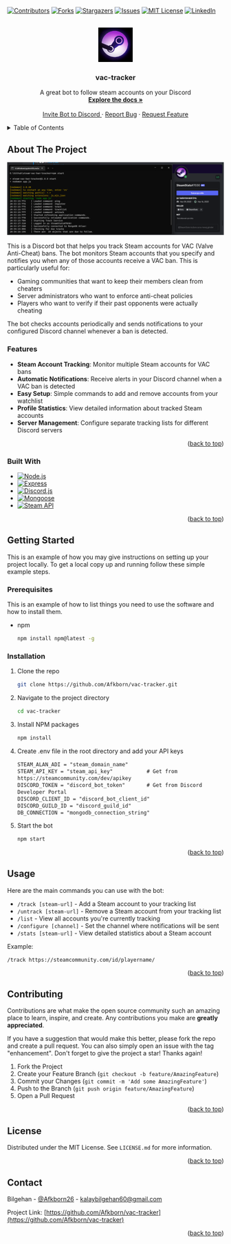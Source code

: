 <!-- https://github.com/othneildrew/Best-README-Template -->

<a name="readme-top"></a>

[![Contributors][contributors-shield]][contributors-url]
[![Forks][forks-shield]][forks-url]
[![Stargazers][stars-shield]][stars-url]
[![Issues][issues-shield]][issues-url]
[![MIT License][license-shield]][license-url]
[![LinkedIn][linkedin-shield]][linkedin-url]

<!-- PROJECT LOGO -->
<br />
<div align="center">
  <a href="https://github.com/Afkborn/vac-tracker">
    <img src="images/logo.png" alt="Logo" width="80" height="80">
  </a>

  <h3 align="center">vac-tracker</h3>

  <p align="center">
    A great bot to follow steam accounts on your Discord
    <br />
    <a href="https://github.com/Afkborn/vac-tracker"><strong>Explore the docs »</strong></a>
    <br />
    <br />
    <a href="https://discord.com/api/oauth2/authorize?client_id=984541763710632027&permissions=8&scope=bot">Invite Bot to Discord </a>
    ·
    <a href="https://github.com/Afkborn/vac-tracker/issues">Report Bug</a>
    ·
    <a href="https://github.com/Afkborn/vac-tracker/issues">Request Feature</a>
  </p>
</div>

<!-- TABLE OF CONTENTS -->
<details>
  <summary>Table of Contents</summary>
  <ol>
    <li>
      <a href="#about-the-project">About The Project</a>
      <ul>
        <li><a href="#features">Features</a></li>
        <li><a href="#built-with">Built With</a></li>
      </ul>
    </li>
    <li>
      <a href="#getting-started">Getting Started</a>
      <ul>
        <li><a href="#prerequisites">Prerequisites</a></li>
        <li><a href="#installation">Installation</a></li>
      </ul>
    </li>
    <li><a href="#usage">Usage</a></li>
    <li><a href="#contributing">Contributing</a></li>
    <li><a href="#license">License</a></li>
    <li><a href="#contact">Contact</a></li>
  </ol>
</details>

<!-- ABOUT THE PROJECT -->

## About The Project

[![Product Name Screen Shot][product-screenshot]](https://example.com)

This is a Discord bot that helps you track Steam accounts for VAC (Valve Anti-Cheat) bans. The bot monitors Steam accounts that you specify and notifies you when any of those accounts receive a VAC ban. This is particularly useful for:

- Gaming communities that want to keep their members clean from cheaters
- Server administrators who want to enforce anti-cheat policies
- Players who want to verify if their past opponents were actually cheating

The bot checks accounts periodically and sends notifications to your configured Discord channel whenever a ban is detected.

### Features

- **Steam Account Tracking**: Monitor multiple Steam accounts for VAC bans
- **Automatic Notifications**: Receive alerts in your Discord channel when a VAC ban is detected
- **Easy Setup**: Simple commands to add and remove accounts from your watchlist
- **Profile Statistics**: View detailed information about tracked Steam accounts
- **Server Management**: Configure separate tracking lists for different Discord servers

<p align="right">(<a href="#readme-top">back to top</a>)</p>

### Built With

- [![Node.js][node.js]][node-url]
- [![Express][express.js]][express-url]
- [![Discord.js][discord.js]][discord-url]
- [![Mongoose][mongoose]][mongoose-url]
- [![Steam API][steam-api]][steam-url]

<p align="right">(<a href="#readme-top">back to top</a>)</p>

<!-- GETTING STARTED -->

## Getting Started

This is an example of how you may give instructions on setting up your project locally.
To get a local copy up and running follow these simple example steps.

### Prerequisites

This is an example of how to list things you need to use the software and how to install them.

- npm
  ```sh
  npm install npm@latest -g
  ```

### Installation

1. Clone the repo

   ```sh
   git clone https://github.com/Afkborn/vac-tracker.git
   ```

2. Navigate to the project directory

   ```sh
   cd vac-tracker
   ```

3. Install NPM packages

   ```sh
   npm install
   ```

4. Create .env file in the root directory and add your API keys

   ```
   STEAM_ALAN_ADI = "steam_domain_name"
   STEAM_API_KEY = "steam_api_key"           # Get from https://steamcommunity.com/dev/apikey
   DISCORD_TOKEN = "discord_bot_token"       # Get from Discord Developer Portal
   DISCORD_CLIENT_ID = "discord_bot_client_id"
   DISCORD_GUILD_ID = "discord_guild_id"
   DB_CONNECTION = "mongodb_connection_string"
   ```

5. Start the bot
   ```sh
   npm start
   ```

<p align="right">(<a href="#readme-top">back to top</a>)</p>

<!-- USAGE -->

## Usage

Here are the main commands you can use with the bot:

- `/track [steam-url]` - Add a Steam account to your tracking list
- `/untrack [steam-url]` - Remove a Steam account from your tracking list
- `/list` - View all accounts you're currently tracking
- `/configure [channel]` - Set the channel where notifications will be sent
- `/stats [steam-url]` - View detailed statistics about a Steam account

Example:

```
/track https://steamcommunity.com/id/playername/
```

<p align="right">(<a href="#readme-top">back to top</a>)</p>

<!-- CONTRIBUTING -->

## Contributing

Contributions are what make the open source community such an amazing place to learn, inspire, and create. Any contributions you make are **greatly appreciated**.

If you have a suggestion that would make this better, please fork the repo and create a pull request. You can also simply open an issue with the tag "enhancement".
Don't forget to give the project a star! Thanks again!

1. Fork the Project
2. Create your Feature Branch (`git checkout -b feature/AmazingFeature`)
3. Commit your Changes (`git commit -m 'Add some AmazingFeature'`)
4. Push to the Branch (`git push origin feature/AmazingFeature`)
5. Open a Pull Request

<p align="right">(<a href="#readme-top">back to top</a>)</p>

<!-- LICENSE -->

## License

Distributed under the MIT License. See `LICENSE.md` for more information.

<p align="right">(<a href="#readme-top">back to top</a>)</p>

<!-- CONTACT -->

## Contact

Bilgehan - [@Afkborn26](https://twitter.com/Afkborn26) - kalaybilgehan60@gmail.com

Project Link: [https://github.com/Afkborn/vac-tracker](https://github.com/Afkborn/vac-tracker)

<p align="right">(<a href="#readme-top">back to top</a>)</p>

<!-- MARKDOWN LINKS & IMAGES -->
<!-- https://www.markdownguide.org/basic-syntax/#reference-style-links -->

[contributors-shield]: https://img.shields.io/github/contributors/Afkborn/vac-tracker.svg?style=for-the-badge
[contributors-url]: https://github.com/afkborn/vac-tracker/graphs/contributors
[forks-shield]: https://img.shields.io/github/forks/Afkborn/vac-tracker.svg?style=for-the-badge
[forks-url]: https://github.com/Afkborn/vac-tracker/network/members
[stars-shield]: https://img.shields.io/github/stars/Afkborn/vac-tracker.svg?style=for-the-badge
[stars-url]: https://github.com/Afkborn/vac-tracker/stargazers
[issues-shield]: https://img.shields.io/github/issues/Afkborn/vac-tracker.svg?style=for-the-badge
[issues-url]: https://github.com/Afkborn/vac-tracker/issues
[license-shield]: https://img.shields.io/github/license/Afkborn/vac-tracker.svg?style=for-the-badge
[license-url]: https://github.com/Afkborn/vac-tracker/blob/main/LICENSE.md
[linkedin-shield]: https://img.shields.io/badge/-LinkedIn-black.svg?style=for-the-badge&logo=linkedin&colorB=555
[linkedin-url]: https://www.linkedin.com/in/bilgehankalay/
[product-screenshot]: images/ss.png
[node.js]: https://img.shields.io/badge/Node.js-43853D?style=for-the-badge&logo=node.js&logoColor=white
[node-url]: https://nodejs.org/en/
[express.js]: https://img.shields.io/badge/Express.js-404D59?style=for-the-badge
[express-url]: https://expressjs.com/
[discord.js]: https://img.shields.io/badge/Discord.js-5865F2?style=for-the-badge&logo=discord&logoColor=white
[discord-url]: https://discord.js.org/#/
[mongoose]: https://img.shields.io/badge/Mongoose-47A248?style=for-the-badge&logo=mongodb&logoColor=white
[mongoose-url]: https://mongoosejs.com/
[steam-api]: https://img.shields.io/badge/Steam_API-000000?style=for-the-badge&logo=steam&logoColor=white
[steam-url]: https://developer.valvesoftware.com/wiki/Steam_Web_API

